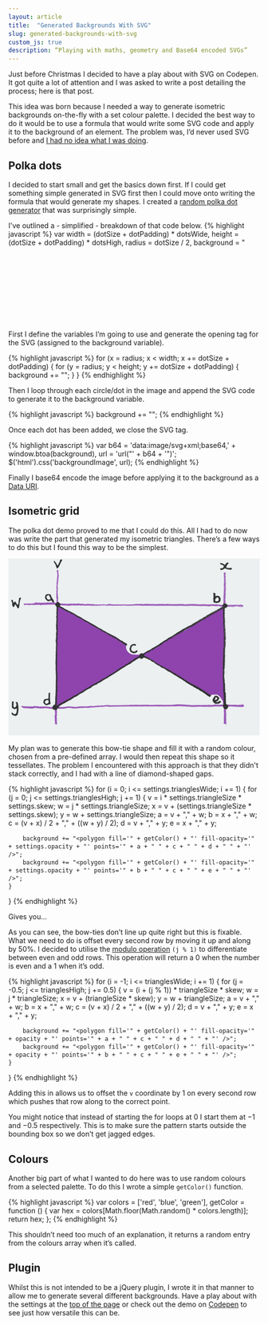 ```yaml
---
layout: article
title:  "Generated Backgrounds With SVG"
slug: generated-backgrounds-with-svg
custom_js: true
description: “Playing with maths, geometry and Base64 encoded SVGs”
---
```


Just before Christmas I decided to have a play about with SVG on Codepen. It got quite a lot of attention and I was asked to write a post detailing the process; here is that post.

This idea was born because I needed a way to generate isometric backgrounds on-the-fly with a set colour palette. I decided the best way to do it would be to use a formula that would write some SVG code and apply it to the background of an element. The problem was, I’d never used SVG before and [I had no idea what I was doing](http://i.imgur.com/EiVhZ.gif).

Polka dots
----------

I decided to start small and get the basics down first. If I could get something simple generated in SVG first then I could move onto writing the formula that would generate my shapes. I created a [random polka dot generator](http://codepen.io/sambeckham/pen/ouvGg) that was surprisingly simple.

I've outlined a - simplified - breakdown of that code below.
{% highlight javascript %}
var width = (dotSize + dotPadding) * dotsWide,
    height = (dotSize + dotPadding) * dotsHigh,
    radius = dotSize / 2,
    background = "<svg xmlns='http://www.w3.org/2000/svg' width='" + width + "' height='" + height + "'>",
    color = "#09c",
    x,
    y;
{% endhighlight %}

First I define the variables I’m going to use and generate the opening tag for the SVG (assigned to the background variable).

{% highlight javascript %}
for (x = radius; x < width; x += dotSize + dotPadding) {
    for (y = radius; y < height; y += dotSize + dotPadding) {
        background += "<circle fill='" + color + "' cx='" + x + "' cy='" + y + "' r='" + radius + "'/>";
    }
}
{% endhighlight %}

Then I loop through each circle/dot in the image and append the SVG code to generate it to the background variable.

{% highlight javascript %}
background += "</svg>";
{% endhighlight %}

Once each dot has been added, we close the SVG tag.

{% highlight javascript %}
var b64 = 'data:image/svg+xml;base64,' + window.btoa(background),
    url = 'url("' + b64 + '")';
$('html').css('backgroundImage', url);
{% endhighlight %}

Finally I base64 encode the image before applying it to the background as a [Data URI](http://css-tricks.com/data-uris/).

Isometric grid
----------
The polka dot demo proved to me that I could do this. All I had to do now was write the part that generated my isometric triangles. There’s a few ways to do this but I found this way to be the simplest.

![concept drawing](/images/articles/svg/concept.jpg)

My plan was to generate this bow-tie shape and fill it with a random colour, chosen from a pre-defined array. I would then repeat this shape so it tessellates. The problem I encountered with this approach is that they  didn't stack correctly, and I had with a line of diamond-shaped gaps.

{% highlight javascript %}
for (i = 0; i <= settings.trianglesWide; i += 1) {
    for (j = 0; j <= settings.trianglesHigh; j += 1) {
        v = i * settings.triangleSize * settings.skew;
        w = j * settings.triangleSize;
        x = v + (settings.triangleSize * settings.skew);
        y = w + settings.triangleSize;
        a = v + "," + w;
        b = x + "," + w;
        c = (v + x) / 2 + "," + ((w + y) / 2);
        d = v + "," + y;
        e = x + "," + y;

        background += "<polygon fill='" + getColor() + "' fill-opacity='" + settings.opacity + "' points='" + a + " " + c + " " + d + " " + "' />";
        background += "<polygon fill='" + getColor() + "' fill-opacity='" + settings.opacity + "' points='" + b + " " + c + " " + e + " " + "' />";
    }
}
{% endhighlight %}

Gives you…

<div class="demo-box" style="background-image:url('/images/articles/svg/failed-attempt.png');"></div>

As you can see, the bow-ties don’t line up quite right but this is fixable. What we need to do is offset every second row by moving it up and along by 50%. I decided to utilise the [modulo operation](http://en.wikipedia.org/wiki/Modulo_operation) `(j % 1)` to differentiate between even and odd rows. This operation will return a 0 when the number is even and a 1 when it’s odd.

{% highlight javascript %}
for (i = -1; i <= trianglesWide; i += 1) {
    for (j = -0.5; j <= trianglesHigh; j += 0.5) {
        v = (i + (j % 1)) * triangleSize * skew;
        w = j * triangleSize;
        x = v + (triangleSize * skew);
        y = w + triangleSize;
        a = v + "," + w;
        b = x + "," + w;
        c = (v + x) / 2 + "," + ((w + y) / 2);
        d = v + "," + y;
        e = x + "," + y;

        background += "<polygon fill='" + getColor() + "' fill-opacity='" + opacity + "' points='" + a + " " + c + " " + d + " " + "' />";
        background += "<polygon fill='" + getColor() + "' fill-opacity='" + opacity + "' points='" + b + " " + c + " " + e + " " + "' />";
    }
}
{% endhighlight %}

Adding this in allows us to offset the `v` coordinate by 1 on every second row which pushes that row along to the correct point.

You might notice that instead of starting the for loops at 0 I start them at −1 and −0.5 respectively. This is to make sure the pattern starts outside the bounding box so we don’t get jagged edges.

Colours
----------
Another big part of what I wanted to do here was to use random colours from a selected palette. To do this I wrote a simple `getColor()` function.

{% highlight javascript %}
var colors = ['red', 'blue', 'green'],
    getColor = function () {
        var hex = colors[Math.floor(Math.random() * colors.length)];
        return hex;
    };
{% endhighlight %}

This shouldn’t need too much of an explanation, it returns a random entry from the colours array when it’s called.

Plugin
----------
Whilst this is not intended to be a jQuery plugin, I wrote it in that manner to allow me to generate several different backgrounds. Have a play about with the settings at the [top of the page](#top) or check out the demo on [Codepen](http://codepen.io/sambeckham/pen/FCGrx) to see just how versatile this can be.
